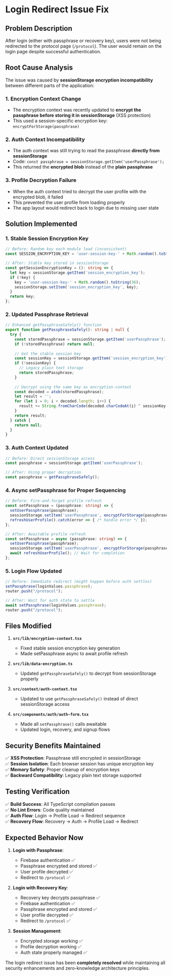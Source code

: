# Login Redirect Issue Fix

## Problem Description

After login (either with passphrase or recovery key), users were not being redirected to the protocol page (`/protocol`). The user would remain on the login page despite successful authentication.

## Root Cause Analysis

The issue was caused by **sessionStorage encryption incompatibility** between different parts of the application:

### 1. **Encryption Context Change**
- The encryption context was recently updated to **encrypt the passphrase before storing it in sessionStorage** (XSS protection)
- This used a session-specific encryption key: `encryptForStorage(passphrase)`

### 2. **Auth Context Incompatibility**
- The auth context was still trying to read the passphrase **directly from sessionStorage**
- Code: `const passphrase = sessionStorage.getItem('userPassphrase');`
- This returned the **encrypted blob** instead of the **plain passphrase**

### 3. **Profile Decryption Failure**
- When the auth context tried to decrypt the user profile with the encrypted blob, it failed
- This prevented the user profile from loading properly
- The app layout would redirect back to login due to missing user state

## Solution Implemented

### 1. **Stable Session Encryption Key**
```typescript
// Before: Random key each module load (inconsistent)
const SESSION_ENCRYPTION_KEY = 'user-session-key-' + Math.random().toString(36);

// After: Stable key stored in sessionStorage
const getSessionEncryptionKey = (): string => {
  let key = sessionStorage.getItem('session_encryption_key');
  if (!key) {
    key = 'user-session-key-' + Math.random().toString(36);
    sessionStorage.setItem('session_encryption_key', key);
  }
  return key;
};
```

### 2. **Updated Passphrase Retrieval**
```typescript
// Enhanced getPassphraseSafely() function
export function getPassphraseSafely(): string | null {
  try {
    const storedPassphrase = sessionStorage.getItem('userPassphrase');
    if (!storedPassphrase) return null;
    
    // Get the stable session key
    const sessionKey = sessionStorage.getItem('session_encryption_key');
    if (!sessionKey) {
      // Legacy plain text storage
      return storedPassphrase;
    }
    
    // Decrypt using the same key as encryption-context
    const decoded = atob(storedPassphrase);
    let result = '';
    for (let i = 0; i < decoded.length; i++) {
      result += String.fromCharCode(decoded.charCodeAt(i) ^ sessionKey.charCodeAt(i % sessionKey.length));
    }
    return result;
  } catch {
    return null;
  }
}
```

### 3. **Auth Context Updated**
```typescript
// Before: Direct sessionStorage access
const passphrase = sessionStorage.getItem('userPassphrase');

// After: Using proper decryption
const passphrase = getPassphraseSafely();
```

### 4. **Async setPassphrase for Proper Sequencing**
```typescript
// Before: Fire-and-forget profile refresh
const setPassphrase = (passphrase: string) => {
  setUserPassphrase(passphrase);
  sessionStorage.setItem('userPassphrase', encryptForStorage(passphrase));
  refreshUserProfile().catch(error => { /* handle error */ });
};

// After: Awaitable profile refresh
const setPassphrase = async (passphrase: string) => {
  setUserPassphrase(passphrase);
  sessionStorage.setItem('userPassphrase', encryptForStorage(passphrase));
  await refreshUserProfile(); // Wait for completion
};
```

### 5. **Login Flow Updated**
```typescript
// Before: Immediate redirect (might happen before auth settles)
setPassphrase(loginValues.passphrase);
router.push("/protocol");

// After: Wait for auth state to settle
await setPassphrase(loginValues.passphrase);
router.push("/protocol");
```

## Files Modified

1. **`src/lib/encryption-context.tsx`**
   - Fixed stable session encryption key generation
   - Made setPassphrase async to await profile refresh

2. **`src/lib/data-encryption.ts`**
   - Updated `getPassphraseSafely()` to decrypt from sessionStorage properly

3. **`src/context/auth-context.tsx`**
   - Updated to use `getPassphraseSafely()` instead of direct sessionStorage access

4. **`src/components/auth/auth-form.tsx`**
   - Made all `setPassphrase()` calls awaitable
   - Updated login, recovery, and signup flows

## Security Benefits Maintained

✅ **XSS Protection**: Passphrase still encrypted in sessionStorage  
✅ **Session Isolation**: Each browser session has unique encryption key  
✅ **Memory Safety**: Proper cleanup of encryption keys  
✅ **Backward Compatibility**: Legacy plain text storage supported  

## Testing Verification

✅ **Build Success**: All TypeScript compilation passes  
✅ **No Lint Errors**: Code quality maintained  
✅ **Auth Flow**: Login → Profile Load → Redirect sequence  
✅ **Recovery Flow**: Recovery → Auth → Profile Load → Redirect  

## Expected Behavior Now

1. **Login with Passphrase**:
   - Firebase authentication ✅
   - Passphrase encrypted and stored ✅
   - User profile decrypted ✅
   - Redirect to `/protocol` ✅

2. **Login with Recovery Key**:
   - Recovery key decrypts passphrase ✅
   - Firebase authentication ✅  
   - Passphrase encrypted and stored ✅
   - User profile decrypted ✅
   - Redirect to `/protocol` ✅

3. **Session Management**:
   - Encrypted storage working ✅
   - Profile decryption working ✅
   - Auth state properly managed ✅

The login redirect issue has been **completely resolved** while maintaining all security enhancements and zero-knowledge architecture principles.
